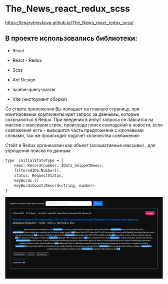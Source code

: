 # The_News_react_redux_scss

https://lenarybinskova.github.io/The_News_react_redux_scss/

## В проекте использовались библиотеки:
- React
- React - Redux
- Scss
- Ant Design
- lucene-query-parser

- Vite (инструмент сборки)

Со старта приложения Вы попадает на главную страницу, при монтировании компоненты идет запрос за даннымы, которые сохрнаюятся в Redux.
При введении в инпут запроса он парсится на массив с массивом строк, происходи поиск совпадений в новости, если совпажения есть - выводится часть предложения с ключевыми словами, так же происходит подсчет количества совпажений.

Стейт в Redux организован как объект (асоциативные массивы) , для упрощения поиска по данным:
```
type  initialStateType = {
    news: Record<number, IData_SnippetNews>,
    filteredIDS:Number[],
    status: RequestStatus,
    keyWords:[]
    keyWordsCount:Record<string, number>
}
```

![Image alt](https://github.com/LenaRybinskova/The_News_react_redux_scss/blob/main/1.bmp)

